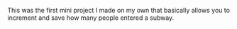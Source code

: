 This was the first mini project I made on my own that basically allows you to increment and save how many people entered a subway.
